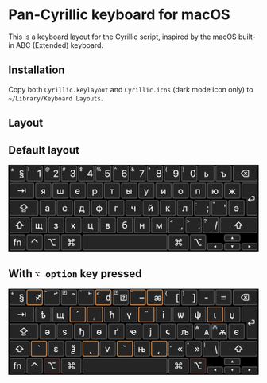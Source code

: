 # Pan-Cyrillic keyboard for macOS
This is a keyboard layout for the Cyrillic script, inspired by the macOS built-in ABC (Extended) keyboard. 

## Installation
Copy both `Cyrillic.keylayout` and `Cyrillic.icns` (dark mode icon only) to `~/Library/Keyboard Layouts`. 

## Layout
## Default layout
![layout](layout.png)

## With `⌥ option` key pressed
![layout_opt](layout_opt.png)
